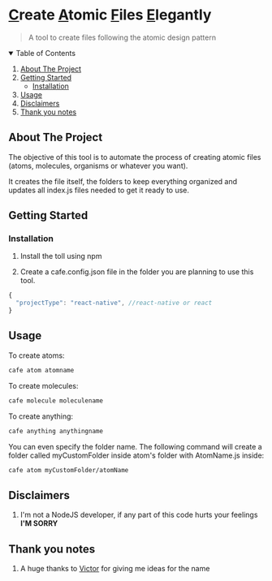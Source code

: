 # <u>C</u>reate <u>A</u>tomic <u>F</u>iles <u>E</u>legantly

> A tool to create files following the atomic design pattern

<!-- TABLE OF CONTENTS -->
<details open="open">
  <summary>Table of Contents</summary>
  <ol>
    <li>
      <a href="#about-the-project">About The Project</a>
    </li>
    <li>
      <a href="#getting-started">Getting Started</a>
      <ul>
        <li><a href="#installation">Installation</a></li>
      </ul>
    </li>
    <li><a href="#usage">Usage</a></li>
    <li><a href="#disclaimers">Disclaimers</a></li>
    <li><a href="#thank-you-notes">Thank you notes</a></li>
    <!-- <li><a href="#contributing">Contributing</a></li> -->
    <!-- <li><a href="#license">License</a></li> -->
    <!-- <li><a href="#contact">Contact</a></li> -->
  </ol>
</details>

## About The Project

The objective of this tool is to automate the process of creating atomic files (atoms, molecules, organisms or whatever you want).

It creates the file itself, the folders to keep everything organized and updates all index.js files needed to get it ready to use.

## Getting Started

### Installation

1. Install the toll using npm
<!-- TODO: add the instalation command -->

2. Create a cafe.config.json file in the folder you are planning to use this tool.

```js
{
  "projectType": "react-native", //react-native or react
}
```

## Usage

To create atoms:

```bash
cafe atom atomname
```

To create molecules:

```bash
cafe molecule moleculename
```

To create anything:

```bash
cafe anything anythingname
```

You can even specify the folder name. The following command will create a folder called myCustomFolder inside atom's folder with AtomName.js inside:

```bash
cafe atom myCustomFolder/atomName
```

## Disclaimers

1. I'm not a NodeJS developer, if any part of this code hurts your feelings <b>I'M SORRY</b>
<!-- TODO: add the other disclaimers that now I can't remember -->

## Thank you notes

1. A huge thanks to <a target="_blank" href="https://github.com/VictorLopes">Victor</a> for giving me ideas for the name
